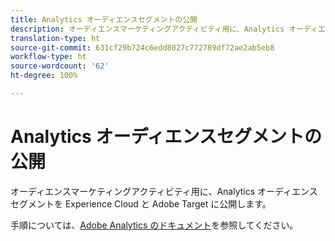 ```yaml
---
title: Analytics オーディエンスセグメントの公開
description: オーディエンスマーケティングアクティビティ用に、Analytics オーディエンスセグメントを Experience Cloud と Adobe Target に公開します。
translation-type: ht
source-git-commit: 631cf29b724c6edd8027c772789df72ae2ab5eb8
workflow-type: ht
source-wordcount: '62'
ht-degree: 100%

---
```



# Analytics オーディエンスセグメントの公開

オーディエンスマーケティングアクティビティ用に、Analytics オーディエンスセグメントを Experience Cloud と Adobe Target に公開します。

手順については、[Adobe Analytics のドキュメント](https://docs.adobe.com/content/help/ja-JP/analytics/components/segmentation/segmentation-workflow/seg-publish.html)を参照してください。
